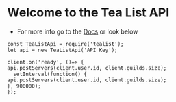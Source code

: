 Welcome to the Tea List API
=================

- For more info go to the [Docs](https://tea-list.glitch.me/) or look below 


```
const TeaListApi = require('tealist');
let api = new TeaListApi('API Key');

client.on('ready', ()=> {
api.postServers(client.user.id, client.guilds.size);
  setInterval(function() {
api.postServers(client.user.id, client.guilds.size);
}, 900000);
});
```
